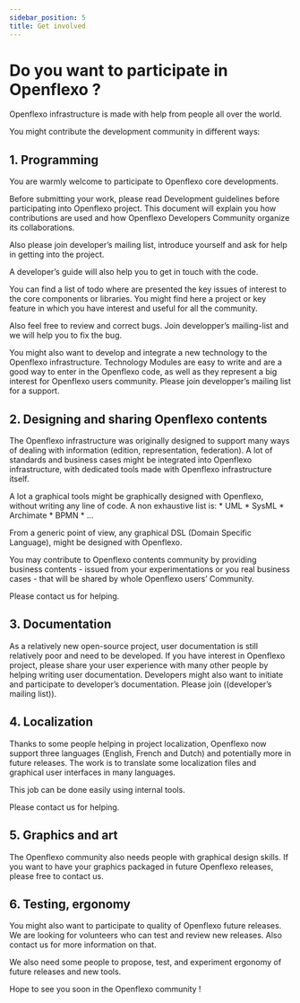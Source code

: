 ```yaml
---
sidebar_position: 5
title: Get involved
---
```

# Do you want to participate in Openflexo ?
Openflexo infrastructure is made with help from people all over the world.

You might contribute the development community in different ways:

## 1. Programming
You are warmly welcome to participate to Openflexo core developments.

Before submitting your work, please read Development guidelines before participating into Openflexo project. This document will explain you how contributions are used and how Openflexo Developers Community organize its collaborations.

Also please join developer’s mailing list, introduce yourself and ask for help in getting into the project.

A developer’s guide will also help you to get in touch with the code.

You can find a list of todo where are presented the key issues of interest to the core components or libraries. You might find here a project or key feature in which you have interest and useful for all the community.

Also feel free to review and correct bugs. Join developper’s mailing-list and we will help you to fix the bug.

You might also want to develop and integrate a new technology to the Openflexo infrastructure. Technology Modules are easy to write and are a good way to enter in the Openflexo code, as well as they represent a big interest for Openflexo users community. Please join developper’s mailing list for a support.

## 2. Designing and sharing Openflexo contents
The Openflexo infrastructure was originally designed to support many ways of dealing with information (edition, representation, federation). A lot of standards and business cases might be integrated into Openflexo infrastructure, with dedicated tools made with Openflexo infrastructure itself.

A lot a graphical tools might be graphically designed with Openflexo, without writing any line of code. A non exhaustive list is: * UML * SysML * Archimate * BPMN * …

From a generic point of view, any graphical DSL (Domain Specific Language), might be designed with Openflexo.

You may contribute to Openflexo contents community by providing business contents - issued from your experimentations or you real business cases - that will be shared by whole Openflexo users’ Community.

Please contact us for helping.

## 3. Documentation
As a relatively new open-source project, user documentation is still relatively poor and need to be developed. If you have interest in Openflexo project, please share your user experience with many other people by helping writing user documentation. Developers might also want to initiate and participate to developer’s documentation. Please join ((developer’s mailing list)).

## 4. Localization
Thanks to some people helping in project localization, Openflexo now support three languages (English, French and Dutch) and potentially more in future releases. The work is to translate some localization files and graphical user interfaces in many languages.

This job can be done easily using internal tools.

Please contact us for helping.

## 5. Graphics and art
The Openflexo community also needs people with graphical design skills. If you want to have your graphics packaged in future Openflexo releases, please free to contact us.

## 6. Testing, ergonomy
You might also want to participate to quality of Openflexo future releases. We are looking for volunteers who can test and review new releases. Also contact us for more information on that.

We also need some people to propose, test, and experiment ergonomy of future releases and new tools.

Hope to see you soon in the Openflexo community !